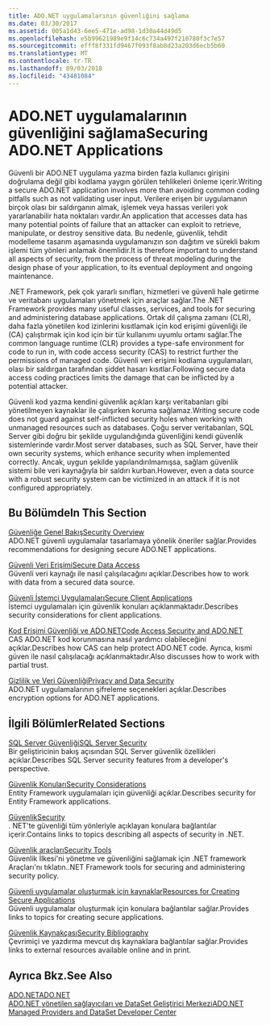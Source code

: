 ```yaml
---
title: ADO.NET uygulamalarının güvenliğini sağlama
ms.date: 03/30/2017
ms.assetid: 005a1d43-6ee5-471e-ad98-1d30a44d49d5
ms.openlocfilehash: e5b99621989e9f14c6c734a497f210780f3c7e57
ms.sourcegitcommit: efff8f331fd9467f093f8ab8d23a203d6ecb5b60
ms.translationtype: MT
ms.contentlocale: tr-TR
ms.lasthandoff: 09/03/2018
ms.locfileid: "43481084"
---
```

# <a name="securing-adonet-applications"></a><span data-ttu-id="8d131-102">ADO.NET uygulamalarının güvenliğini sağlama</span><span class="sxs-lookup"><span data-stu-id="8d131-102">Securing ADO.NET Applications</span></span>
<span data-ttu-id="8d131-103">Güvenli bir ADO.NET uygulama yazma birden fazla kullanıcı girişini doğrulama değil gibi kodlama yaygın görülen tehlikeleri önleme içerir.</span><span class="sxs-lookup"><span data-stu-id="8d131-103">Writing a secure ADO.NET application involves more than avoiding common coding pitfalls such as not validating user input.</span></span> <span data-ttu-id="8d131-104">Verilere erişen bir uygulamanın birçok olası bir saldırganın almak, işlemek veya hassas verileri yok yararlanabilir hata noktaları vardır.</span><span class="sxs-lookup"><span data-stu-id="8d131-104">An application that accesses data has many potential points of failure that an attacker can exploit to retrieve, manipulate, or destroy sensitive data.</span></span> <span data-ttu-id="8d131-105">Bu nedenle, güvenlik, tehdit modelleme tasarım aşamasında uygulamanızın son dağıtım ve sürekli bakım işlemi tüm yönleri anlamak önemlidir.</span><span class="sxs-lookup"><span data-stu-id="8d131-105">It is therefore important to understand all aspects of security, from the process of threat modeling during the design phase of your application, to its eventual deployment and ongoing maintenance.</span></span>  
  
 <span data-ttu-id="8d131-106">.NET Framework, pek çok yararlı sınıfları, hizmetleri ve güvenli hale getirme ve veritabanı uygulamaları yönetmek için araçlar sağlar.</span><span class="sxs-lookup"><span data-stu-id="8d131-106">The .NET Framework provides many useful classes, services, and tools for securing and administering database applications.</span></span> <span data-ttu-id="8d131-107">Ortak dil çalışma zamanı (CLR), daha fazla yönetilen kod izinlerini kısıtlamak için kod erişimi güvenliği ile (CA) çalıştırmak için kod için bir tür kullanımı uyumlu ortamı sağlar.</span><span class="sxs-lookup"><span data-stu-id="8d131-107">The common language runtime (CLR) provides a type-safe environment for code to run in, with code access security (CAS) to restrict further the permissions of managed code.</span></span> <span data-ttu-id="8d131-108">Güvenli veri erişimi kodlama uygulamaları, olası bir saldırgan tarafından şiddet hasarı kısıtlar.</span><span class="sxs-lookup"><span data-stu-id="8d131-108">Following secure data access coding practices limits the damage that can be inflicted by a potential attacker.</span></span>  
  
 <span data-ttu-id="8d131-109">Güvenli kod yazma kendini güvenlik açıkları karşı veritabanları gibi yönetilmeyen kaynaklar ile çalışırken koruma sağlamaz.</span><span class="sxs-lookup"><span data-stu-id="8d131-109">Writing secure code does not guard against self-inflicted security holes when working with unmanaged resources such as databases.</span></span> <span data-ttu-id="8d131-110">Çoğu server veritabanları, SQL Server gibi doğru bir şekilde uygulandığında güvenliğini kendi güvenlik sistemlerinde vardır.</span><span class="sxs-lookup"><span data-stu-id="8d131-110">Most server databases, such as SQL Server, have their own security systems, which enhance security when implemented correctly.</span></span> <span data-ttu-id="8d131-111">Ancak, uygun şekilde yapılandırılmamışsa, sağlam güvenlik sistemi bile veri kaynağıyla bir saldırı kurban.</span><span class="sxs-lookup"><span data-stu-id="8d131-111">However, even a data source with a robust security system can be victimized in an attack if it is not configured appropriately.</span></span>  
  
## <a name="in-this-section"></a><span data-ttu-id="8d131-112">Bu Bölümde</span><span class="sxs-lookup"><span data-stu-id="8d131-112">In This Section</span></span>  
 [<span data-ttu-id="8d131-113">Güvenliğe Genel Bakış</span><span class="sxs-lookup"><span data-stu-id="8d131-113">Security Overview</span></span>](../../../../docs/framework/data/adonet/security-overview.md)  
 <span data-ttu-id="8d131-114">ADO.NET güvenli uygulamalar tasarlamaya yönelik öneriler sağlar.</span><span class="sxs-lookup"><span data-stu-id="8d131-114">Provides recommendations for designing secure ADO.NET applications.</span></span>  
  
 [<span data-ttu-id="8d131-115">Güvenli Veri Erişimi</span><span class="sxs-lookup"><span data-stu-id="8d131-115">Secure Data Access</span></span>](../../../../docs/framework/data/adonet/secure-data-access.md)  
 <span data-ttu-id="8d131-116">Güvenli veri kaynağı ile nasıl çalışılacağını açıklar.</span><span class="sxs-lookup"><span data-stu-id="8d131-116">Describes how to work with data from a secured data source.</span></span>  
  
 [<span data-ttu-id="8d131-117">Güvenli İstemci Uygulamaları</span><span class="sxs-lookup"><span data-stu-id="8d131-117">Secure Client Applications</span></span>](../../../../docs/framework/data/adonet/secure-client-applications.md)  
 <span data-ttu-id="8d131-118">İstemci uygulamaları için güvenlik konuları açıklanmaktadır.</span><span class="sxs-lookup"><span data-stu-id="8d131-118">Describes security considerations for client applications.</span></span>  
  
 [<span data-ttu-id="8d131-119">Kod Erişimi Güvenliği ve ADO.NET</span><span class="sxs-lookup"><span data-stu-id="8d131-119">Code Access Security and ADO.NET</span></span>](../../../../docs/framework/data/adonet/code-access-security.md)  
 <span data-ttu-id="8d131-120">CAS ADO.NET kod korunmasına nasıl yardımcı olabileceğini açıklar.</span><span class="sxs-lookup"><span data-stu-id="8d131-120">Describes how CAS can help protect ADO.NET code.</span></span> <span data-ttu-id="8d131-121">Ayrıca, kısmi güven ile nasıl çalışılacağı açıklanmaktadır.</span><span class="sxs-lookup"><span data-stu-id="8d131-121">Also discusses how to work with partial trust.</span></span>  
  
 [<span data-ttu-id="8d131-122">Gizlilik ve Veri Güvenliği</span><span class="sxs-lookup"><span data-stu-id="8d131-122">Privacy and Data Security</span></span>](../../../../docs/framework/data/adonet/privacy-and-data-security.md)  
 <span data-ttu-id="8d131-123">ADO.NET uygulamalarının şifreleme seçenekleri açıklar.</span><span class="sxs-lookup"><span data-stu-id="8d131-123">Describes encryption options for ADO.NET applications.</span></span>  
  
## <a name="related-sections"></a><span data-ttu-id="8d131-124">İlgili Bölümler</span><span class="sxs-lookup"><span data-stu-id="8d131-124">Related Sections</span></span>  
 [<span data-ttu-id="8d131-125">SQL Server Güvenliği</span><span class="sxs-lookup"><span data-stu-id="8d131-125">SQL Server Security</span></span>](../../../../docs/framework/data/adonet/sql/sql-server-security.md)  
 <span data-ttu-id="8d131-126">Bir geliştiricinin bakış açısından SQL Server güvenlik özellikleri açıklar.</span><span class="sxs-lookup"><span data-stu-id="8d131-126">Describes SQL Server security features from a developer's perspective.</span></span>  
  
 [<span data-ttu-id="8d131-127">Güvenlik Konuları</span><span class="sxs-lookup"><span data-stu-id="8d131-127">Security Considerations</span></span>](../../../../docs/framework/data/adonet/ef/security-considerations.md)  
 <span data-ttu-id="8d131-128">Entity Framework uygulamaları için güvenliği açıklar.</span><span class="sxs-lookup"><span data-stu-id="8d131-128">Describes security for Entity Framework applications.</span></span>  
  
 [<span data-ttu-id="8d131-129">Güvenlik</span><span class="sxs-lookup"><span data-stu-id="8d131-129">Security</span></span>](../../../../docs/standard/security/index.md)  
 <span data-ttu-id="8d131-130">. NET'te güvenliği tüm yönleriyle açıklayan konulara bağlantılar içerir.</span><span class="sxs-lookup"><span data-stu-id="8d131-130">Contains links to topics describing all aspects of security in .NET.</span></span>  
  
 [<span data-ttu-id="8d131-131">Güvenlik araçları</span><span class="sxs-lookup"><span data-stu-id="8d131-131">Security Tools</span></span>](https://msdn.microsoft.com/library/2a3eb98a-2de6-4fba-b41c-01a74d354c11)  
 <span data-ttu-id="8d131-132">Güvenlik İlkesi'ni yönetme ve güvenliğini sağlamak için .NET framework Araçları'nı tıklatın.</span><span class="sxs-lookup"><span data-stu-id="8d131-132">.NET Framework tools for securing and administering security policy.</span></span>  
  
 [<span data-ttu-id="8d131-133">Güvenli uygulamalar oluşturmak için kaynaklar</span><span class="sxs-lookup"><span data-stu-id="8d131-133">Resources for Creating Secure Applications</span></span>](https://msdn.microsoft.com/library/0ebf5f69-76f2-498a-a2df-83cf3443e132)  
 <span data-ttu-id="8d131-134">Güvenli uygulamalar oluşturmak için konulara bağlantılar sağlar.</span><span class="sxs-lookup"><span data-stu-id="8d131-134">Provides links to topics for creating secure applications.</span></span>  
  
 [<span data-ttu-id="8d131-135">Güvenlik Kaynakçası</span><span class="sxs-lookup"><span data-stu-id="8d131-135">Security Bibliography</span></span>](/visualstudio/ide/security-bibliography)  
 <span data-ttu-id="8d131-136">Çevrimiçi ve yazdırma mevcut dış kaynaklara bağlantılar sağlar.</span><span class="sxs-lookup"><span data-stu-id="8d131-136">Provides links to external resources available online and in print.</span></span>  
  
## <a name="see-also"></a><span data-ttu-id="8d131-137">Ayrıca Bkz.</span><span class="sxs-lookup"><span data-stu-id="8d131-137">See Also</span></span>  
 [<span data-ttu-id="8d131-138">ADO.NET</span><span class="sxs-lookup"><span data-stu-id="8d131-138">ADO.NET</span></span>](../../../../docs/framework/data/adonet/index.md)  
 [<span data-ttu-id="8d131-139">ADO.NET yönetilen sağlayıcıları ve DataSet Geliştirici Merkezi</span><span class="sxs-lookup"><span data-stu-id="8d131-139">ADO.NET Managed Providers and DataSet Developer Center</span></span>](https://go.microsoft.com/fwlink/?LinkId=217917)
